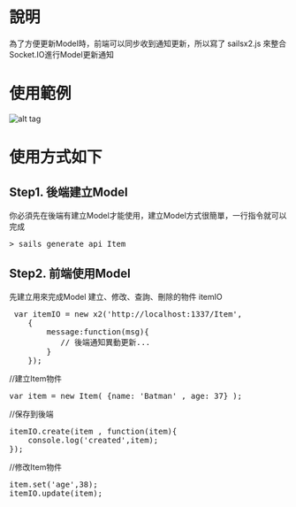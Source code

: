  說明
=====
為了方便更新Model時，前端可以同步收到通知更新，所以寫了 sailsx2.js 
來整合Socket.IO進行Model更新通知


使用範例
=======
![alt tag](http://i.imgur.com/R3jSugp.png)



使用方式如下
==========


Step1. 後端建立Model
--

你必須先在後端有建立Model才能使用，建立Model方式很簡單，一行指令就可以完成
<pre>
> sails generate api Item
</pre>

Step2. 前端使用Model
-------------------

先建立用來完成Model 建立、修改、查詢、刪除的物件 itemIO

 <pre>
 var itemIO = new x2('http://localhost:1337/Item',
	{
		message:function(msg){
		   // 後端通知異動更新...
		}
	});
</pre>

//建立Item物件
<pre>
var item = new Item( {name: 'Batman' , age: 37} );
</pre>
//保存到後端
<pre>
itemIO.create(item , function(item){
	console.log('created',item);
});
</pre>
//修改Item物件
<pre>
item.set('age',38);
itemIO.update(item);
</pre>
